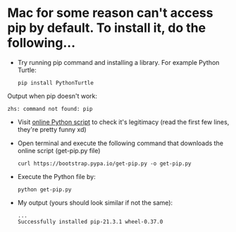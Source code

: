 <h1>Mac for some reason can't access pip by default. To install it, do the following...</h1>

+ Try running pip command and installing a library. For example Python Turtle:

      pip install PythonTurtle
      
Output when pip doesn't work: 

    zhs: command not found: pip

+ Visit <a href="https://bootstrap.pypa.io/get-pip.py" target="_blank">online Python script</a> to check it's legitimacy
(read the first few lines, they're pretty funny xd)

+ Open terminal and execute the following command that downloads the online script (get-pip.py file)

      curl https://bootstrap.pypa.io/get-pip.py -o get-pip.py
      
+ Execute the Python file by: 

      python get-pip.py
      
+ My output (yours should look similar if not the same): 

      ...
      Successfully installed pip-21.3.1 wheel-0.37.0
